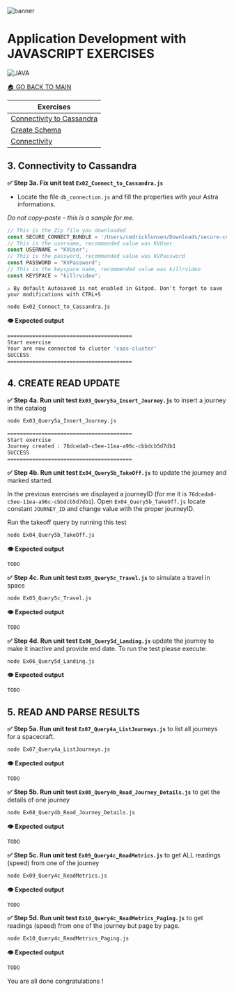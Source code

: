 
![banner](https://raw.githubusercontent.com/DataStax-Academy/cassandra-workshop-series/master/materials/images/banner2.png)

# Application Development with JAVASCRIPT EXERCISES

![JAVA](https://raw.githubusercontent.com/DataStax-Academy/cassandra-workshop-series/master/materials/images/logo-javascript.png)

[🏠 GO BACK TO MAIN](./README.MD)

| Exercises |
|---|
| [Connectivity to Cassandra](#3-connectivity-to-cassandra) |
| [Create Schema](#4-create-read-update) |
| [Connectivity](#5-read-and-parse-results) |


## 3. Connectivity to Cassandra 

**✅ Step 3a. Fix unit test `Ex02_Connect_to_Cassandra.js`**

- Locate the file `db_connection.js` and fill the properties with your Astra informations.

*Do not copy-paste - this is a sample for me.*

```javascript
// This is the Zip file you downloaded
const SECURE_CONNECT_BUNDLE = '/Users/cedricklunven/Downloads/secure-connect-devworkshopdb.zip'
// This is the username, recommended value was KVUser
const USERNAME = "KVUser";
// This is the password, recommended value was KVPassword
const PASSWORD = "KVPassword";
// This is the keyspace name, recommended value was killrvideo
const KEYSPACE = "killrvideo"; 
```

```
⚠️ By default Autosaved is not enabled in Gitpod. Don't forget to save your modifications with CTRL+S
```
```bash
node Ex02_Connect_to_Cassandra.js 
```

**👁️ Expected output**

```bash
========================================
Start exercise
Your are now connected to cluster 'caas-cluster'
SUCCESS
========================================
```

## 4. CREATE READ UPDATE

**✅ Step 4a. Run unit test `Ex03_Query5a_Insert_Journey.js`** to insert a journey in the catalog


```bash
node Ex03_Query5a_Insert_Journey.js 
```

```bash
========================================
Start exercise
Journey created : 76dceda0-c5ee-11ea-a96c-cbbdcb5d7db1
SUCCESS
========================================
```

**✅ Step 4b. Run unit test `Ex04_Query5b_TakeOff.js`** to update the journey and marked started.

In the previous exercises we displayed a journeyID (for me it is `76dceda0-c5ee-11ea-a96c-cbbdcb5d7db1`). Open `Ex04_Query5b_TakeOff.js` locate constant `JOURNEY_ID` and change value with the proper journeyID. 

Run the takeoff query by running this test

```bash
node Ex04_Query5b_TakeOff.js 
```

**👁️ Expected output**

```bash
TODO
```

**✅ Step 4c. Run unit test `Ex05_Query5c_Travel.js`** to simulate a travel in space


```bash
node Ex05_Query5c_Travel.js 
```

**👁️ Expected output**

```bash
TODO
```

**✅ Step 4d. Run unit test `Ex06_Query5d_Landing.js`** update the journey to make it inactive and provide end date. To run the test please execute:

```bash
node Ex06_Query5d_Landing.js 
```

**👁️ Expected output**

```bash
TODO
```

## 5. READ AND PARSE RESULTS

**✅ Step 5a. Run unit test `Ex07_Query4a_ListJourneys.js`** to list all journeys for a 
spacecraft.

```bash
node Ex07_Query4a_ListJourneys.js 
```

**👁️ Expected output**

```bash
TODO
```

**✅ Step 5b. Run unit test `Ex08_Query4b_Read_Journey_Details.js`** to get the details of one journey

```bash
node Ex08_Query4b_Read_Journey_Details.js 
```

**👁️ Expected output**

```bash
TODO
```

**✅ Step 5c. Run unit test `Ex09_Query4c_ReadMetrics.js`** to get ALL readings (speed) from one of the journey

```bash
node Ex09_Query4c_ReadMetrics.js 
```

**👁️ Expected output**

```bash
TODO
```

**✅ Step 5d. Run unit test `Ex10_Query4c_ReadMetrics_Paging.js`** to get readings (speed) from one of the journey but page by page.

```bash
node Ex10_Query4c_ReadMetrics_Paging.js 
```

**👁️ Expected output**

```bash
TODO
```

You are all done congratulations !






